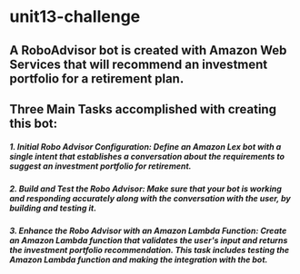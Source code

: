 # unit13-challenge

## A RoboAdvisor bot is created with Amazon Web Services that will recommend an investment portfolio for a retirement plan.

## Three Main Tasks accomplished with creating this bot:

#####  1. Initial Robo Advisor Configuration: Define an Amazon Lex bot with a single intent that establishes a conversation about the requirements to suggest an investment portfolio for retirement.

#####  2. Build and Test the Robo Advisor: Make sure that your bot is working and responding accurately along with the conversation with the user, by building and testing it.

#####  3. Enhance the Robo Advisor with an Amazon Lambda Function: Create an Amazon Lambda function that validates the user's input and returns the investment portfolio recommendation. This task includes testing the Amazon Lambda function and making the integration with the bot.
